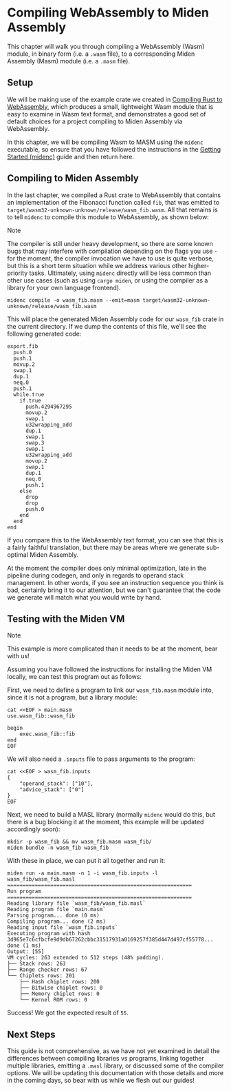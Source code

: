 # Compiling WebAssembly to Miden Assembly

This chapter will walk you through compiling a WebAssembly (Wasm) module, in binary form
(i.e. a `.wasm` file), to a corresponding Miden Assembly (Masm) module (i.e. a `.masm` file).

## Setup

We will be making use of the example crate we created in [Compiling Rust to WebAssembly](rust_to_wasm.md),
which produces a small, lightweight Wasm module that is easy to examine in Wasm
text format, and demonstrates a good set of default choices for a project compiling
to Miden Assembly via WebAssembly.

In this chapter, we will be compiling Wasm to MASM using the `midenc` executable, so ensure that
you have followed the instructions in the [Getting Started (midenc)](../usage/midenc.md) guide
and then return here.

## Compiling to Miden Assembly

In the last chapter, we compiled a Rust crate to WebAssembly that contains an implementation
of the Fibonacci function called `fib`, that was emitted to `target/wasm32-unknown-unknown/release/wasm_fib.wasm`.
All that remains is to tell `midenc` to compile this module to WebAssembly, as shown below:

> [!NOTE]
> The compiler is still under heavy development, so there are some known bugs that
> may interfere with compilation depending on the flags you use - for the moment, the compiler
> invocation we have to use is quite verbose, but this is a short term situation while we
> address various other higher-priority tasks. Ultimately, using `midenc` directly will be
> less common than other use cases (such as using `cargo miden`, or using the compiler as a
> library for your own language frontend).

    midenc compile -o wasm_fib.masm --emit=masm target/wasm32-unknown-unknown/release/wasm_fib.wasm

This will place the generated Miden Assembly code for our `wasm_fib` crate in the current directory.
If we dump the contents of this file, we'll see the following generated code:

```
export.fib
  push.0
  push.1
  movup.2
  swap.1
  dup.1
  neq.0
  push.1
  while.true
    if.true
      push.4294967295
      movup.2
      swap.1
      u32wrapping_add
      dup.1
      swap.1
      swap.3
      swap.1
      u32wrapping_add
      movup.2
      swap.1
      dup.1
      neq.0
      push.1
    else
      drop
      drop
      push.0
    end
  end
end
```

If you compare this to the WebAssembly text format, you can see that this is a fairly
faithful translation, but there may be areas where we generate sub-optimal Miden Assembly.

At the moment the compiler does only minimal optimization, late in the pipeline during codegen,
and only in regards to operand stack management. In other words, if you see an instruction
sequence you think is bad, certainly bring it to our attention, but we can't guarantee that
the code we generate will match what you would write by hand.

## Testing with the Miden VM

> [!NOTE]
> This example is more complicated than it needs to be at the moment, bear with us!

Assuming you have followed the instructions for installing the Miden VM locally,
we can test this program out as follows:

First, we need to define a program to link our `wasm_fib.masm` module into, since
it is not a program, but a library module:

    cat <<EOF > main.masm
    use.wasm_fib::wasm_fib

    begin
        exec.wasm_fib::fib
    end
    EOF

We will also need a `.inputs` file to pass arguments to the program:

    cat <<EOF > wasm_fib.inputs
    {
        "operand_stack": ["10"],
        "advice_stack": ["0"]
    }
    EOF

Next, we need to build a MASL library (normally `midenc` would do this, but there is a bug
blocking it at the moment, this example will be updated accordingly soon):

    mkdir -p wasm_fib && mv wasm_fib.masm wasm_fib/
    miden bundle -n wasm_fib wasm_fib

With these in place, we can put it all together and run it:

    miden run -a main.masm -n 1 -i wasm_fib.inputs -l wasm_fib/wasm_fib.masl
    ============================================================
    Run program
    ============================================================
    Reading library file `wasm_fib/wasm_fib.masl`
    Reading program file `main.masm`
    Parsing program... done (0 ms)
    Compiling program... done (2 ms)
    Reading input file `wasm_fib.inputs`
    Executing program with hash 3d965e7c6cfbcfe9d9db67262cbbc31517931a0169257f385d447d497cf55778... done (1 ms)
    Output: [55]
    VM cycles: 263 extended to 512 steps (48% padding).
    ├── Stack rows: 263
    ├── Range checker rows: 67
    └── Chiplets rows: 201
        ├── Hash chiplet rows: 200
        ├── Bitwise chiplet rows: 0
        ├── Memory chiplet rows: 0
        └── Kernel ROM rows: 0

Success! We got the expected result of `55`.

## Next Steps

This guide is not comprehensive, as we have not yet examined in detail the differences between
compiling libraries vs programs, linking together multiple libraries, emitting a `.masl` library,
or discussed some of the compiler options. We will be updating this documentation with those
details and more in the coming days, so bear with us while we flesh out our guides!
